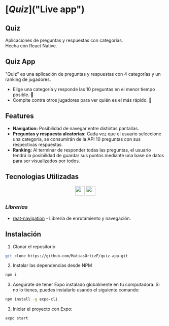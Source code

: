 # [_**Quiz**_]("Live app")

## Quiz
Aplicaciones de preguntas y respuestas con categorías. <br>
Hecha con React Native.


## Quiz App
"Quiz" es una aplicación de preguntas y respuestas con 4 categorías y un ranking de jugadores.

- Elige una categoría y responde las 10 preguntas en el menor tiempo posible. 🧠
- Compite contra otros jugadores para ver quién es el más rápido. 💨

## Features

- **Navigation:** Posibilidad de navegar entre distintas pantallas.
- **Preguntas y respuesta aleatorias:** Cada vez que el usuario seleccione una categoría, se consumirán de la API 10 preguntas con sus respectivas respuestas.
- **Ranking:** Al terminar de responder todas las preguntas, el usuario tendrá la posibilidad de guardar sus puntos mediante una base de datos para ser visualizados por todos.


## Tecnologias Utilizadas
<p align='center'>
    <img height="30"src="https://github.com/MatiasOrtizF/portfolio/tree/main/src/assets/js.png">
    <img height="30"src="https://github.com/MatiasOrtizF/portfolio/tree/main/src/assets/react.png">
</p>

### _Librerias_

- [reat-navigation] - Librería de enrutamiento y navegación.


## Instalación
1. Clonar el repositorio
```sh
git clone https://github.com/MatiasOrtizF/quiz-app.git
```
2. Instalar las dependencias desde NPM
```sh
npm i
```
3. Asegúrate de tener Expo instalado globalmente en tu computadora. Si no lo tienes, puedes instalarlo usando el siguiente comando:
```sh
npm install -g expo-cli
```

3. Iniciar el proyecto con Expo:
```sh
expo start
```

[reat-navigation]: <https://reactnavigation.org/>